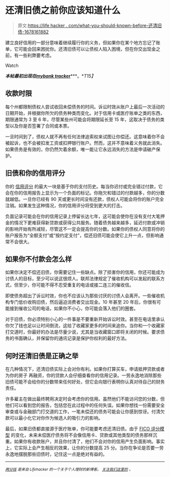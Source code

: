# 还清旧债之前你应该知道什么

> 原文:[https://life hacker . com/what-you-should-known-before-还清旧债-1678161882](https://lifehacker.com/what-you-should-know-before-paying-off-old-debt-1678161882)

建立良好信用的一部分意味着继续履行你的义务，但如果你在某个地方忘记了账单，它可能会回来困扰你。还清旧债可以让债权人陷入困境，但在你交出现金之前，有一些利弊要考虑。

Watch

***本帖最初出现在***[***mybank tracker***](http://www.mybanktracker.com/news/paying-off-old-debt)***。**T15】*

## **收款时限**

每个州都限制债权人尝试收回未偿债务的时间。诉讼时效从账户上最后一次活动的日期开始，并根据你所欠的债务种类而变化。对于信用卡或医疗账单之类的东西，期限通常为 3 至 6 年，尽管某些州可能会将期限延长至 15 年，这取决于债务的类型以及你是否签署了合同或本票。

一旦时间到了，债权人就不再有任何法律追索权来试图让你偿还。这意味着你不会被起诉，也不会被扣发工资或扣押银行账户。然而，这并不意味着义务就此消失。如果债务是有效的，你仍然欠着余额，唯一能让它永远消失的方法是申请破产保护。

## **旧债和你的信用评分**

你的 [信用评分](http://www.mybanktracker.com/news/how-fico-scores-determined-may-surprise-you) 的最大一块是基于你的支付历史。每当你迟付或完全错过付款，它会在你的信用报告上显示为一个负面的标记。你拖欠和错过的付款越多，你的分数就越低。一旦你已经有 90 天或更长时间没有还款，债权人可能会将你的账户完全注销。如果发生这种情况，你的信用评分将受到更大的打击。

负面记录可能会在你的信用记录上停留长达七年，这可能会使你在没有支付大笔押金的情况下更难获得新贷款或获得公共服务。随着债务越来越多，延迟付款或冲销的影响开始有所减轻，尽管这不一定会提高你的分数。如果你的债权人同意将你的账户报告为“全额支付”或“按约定支付”，偿还旧债可能会使它上升一点，但影响通常不会很大。

## **如果你不付款会怎么样**

如果你决定不偿还旧债，你需要记住一些缺点。除了损害你的信用，你还可能成为讨债人的目标，至少可以说这很烦人。联邦法律规定了催收机构可以发起的联系方式，但至少，你可能不得不忍受重复的电话或接二连三的催收信。

即使债务超出了诉讼时效，你也不应该认为那些讨厌的讨债人会离开。一些催收机构专门低价收购旧债，然后逼迫消费者交出现金。10 年甚至 20 年后，你很有可能接到催收公司的电话，如果你不小心，你可能会落入他们的圈套。

对于旧债，你必须特别小心的一件事是不要重新开始诉讼时效。甚至在电话里承认你欠了钱也足以让时间倒流，这给了收藏家更多的时间来追你。当你和一个收藏家打交道时，你最好的办法是尽量少说，尤其是当收藏窗口即将关闭的时候。要求债务的书面确认，并保留你的通讯记录是保护你权利的最好方法。

## **何时还清旧债是正确之举**

在几种情况下，还清旧债实际上会对你有利。如果你打算买车，申请抵押贷款或者为你的房子 再融资，你的贷款人会仔细查看你的信用记录。一劳永逸地消除那些旧债可能不会给你的分数带来任何好处，但它会向银行表明你认真对待自己的财务责任。

许多雇主在做出最终聘用决定时会考虑你的信用。虽然他们不能访问您的分数，但他们可以看到您的报告，包括您在此过程中的任何失误。如果你想找一份需要安全审查或与金融部门打交道的工作，一笔未偿还的债务可能会让你感到惊讶。付清欠款可以最小化它对你作为候选人的吸引力的影响。

最后，如果旧债都直接源于医疗账单，你可能要考虑还清旧债。由于 [FICO 评分模型](http://www.fico.com/en/about-us/newsroom/news-releases/fico-score-9-introduces-refined-analysis-medical-collections/) 的变化，未来未偿医疗债务将不会像信用卡、贷款或其他类型的债务那样沉重。如果你有收款账户，并且你付清了，他们不会对你的信用产生负面影响。事实上，它实际上会产生相反的效果，让你的分数提高 25 分。当你在争论是否要一劳永逸地摆脱那些旧债时，记住这一点是绝对有益的。

* * *

[*<small>两分钱</small>*](http://ift.tt/MNrhmo) <small>*是来自 Lifehacker 的一个关于个人理财的新博客。*</small> [*<small>关注我们这里的</small>*](http://ift.tt/1cudqxU) *<small>。</small>*